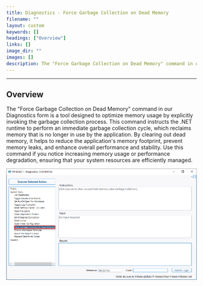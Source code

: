 ```yaml
---
title: Diagnostics - Force Garbage Collection on Dead Memory
filename: ""
layout: custom
keywords: []
headings: ["Overview"]
links: []
image_dir: ""
images: []
description: The "Force Garbage Collection on Dead Memory" command in our Diagnostics form is a powerful tool designed to optimize memory usage by explicitly invoking the garbage collection process.
---
```

* * *

## Overview

The "Force Garbage Collection on Dead Memory" command in our Diagnostics form is a  tool designed to optimize memory usage by explicitly invoking the garbage collection process. This command instructs the .NET runtime to perform an immediate garbage collection cycle, which reclaims memory that is no longer in use by the application. By clearing out dead memory, it helps to reduce the application's memory footprint, prevent memory leaks, and enhance overall performance and stability. Use this command if you notice increasing memory usage or performance degradation, ensuring that your system resources are efficiently managed.

![](/images/DiagnosticsGarbageCollection/ForceGarbageCollection.png)
<br>
